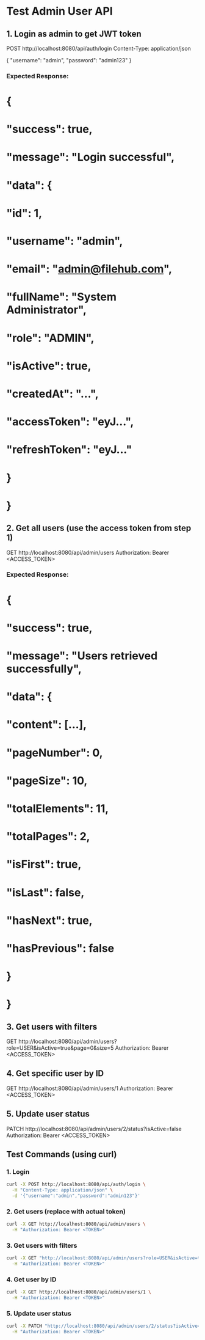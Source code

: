 # Test Admin User API

## 1. Login as admin to get JWT token
POST http://localhost:8080/api/auth/login
Content-Type: application/json

{
  "username": "admin",
  "password": "admin123"
}

### Expected Response:
# {
#   "success": true,
#   "message": "Login successful",
#   "data": {
#     "id": 1,
#     "username": "admin",
#     "email": "admin@filehub.com",
#     "fullName": "System Administrator",
#     "role": "ADMIN",
#     "isActive": true,
#     "createdAt": "...",
#     "accessToken": "eyJ...",
#     "refreshToken": "eyJ..."
#   }
# }

## 2. Get all users (use the access token from step 1)
GET http://localhost:8080/api/admin/users
Authorization: Bearer <ACCESS_TOKEN>

### Expected Response:
# {
#   "success": true,
#   "message": "Users retrieved successfully",
#   "data": {
#     "content": [...],
#     "pageNumber": 0,
#     "pageSize": 10,
#     "totalElements": 11,
#     "totalPages": 2,
#     "isFirst": true,
#     "isLast": false,
#     "hasNext": true,
#     "hasPrevious": false
#   }
# }

## 3. Get users with filters
GET http://localhost:8080/api/admin/users?role=USER&isActive=true&page=0&size=5
Authorization: Bearer <ACCESS_TOKEN>

## 4. Get specific user by ID
GET http://localhost:8080/api/admin/users/1
Authorization: Bearer <ACCESS_TOKEN>

## 5. Update user status
PATCH http://localhost:8080/api/admin/users/2/status?isActive=false
Authorization: Bearer <ACCESS_TOKEN>

## Test Commands (using curl)

### 1. Login
```bash
curl -X POST http://localhost:8080/api/auth/login \
  -H "Content-Type: application/json" \
  -d '{"username":"admin","password":"admin123"}'
```

### 2. Get users (replace <TOKEN> with actual token)
```bash
curl -X GET http://localhost:8080/api/admin/users \
  -H "Authorization: Bearer <TOKEN>"
```

### 3. Get users with filters
```bash
curl -X GET "http://localhost:8080/api/admin/users?role=USER&isActive=true&page=0&size=5" \
  -H "Authorization: Bearer <TOKEN>"
```

### 4. Get user by ID
```bash
curl -X GET http://localhost:8080/api/admin/users/1 \
  -H "Authorization: Bearer <TOKEN>"
```

### 5. Update user status
```bash
curl -X PATCH "http://localhost:8080/api/admin/users/2/status?isActive=false" \
  -H "Authorization: Bearer <TOKEN>"
```
